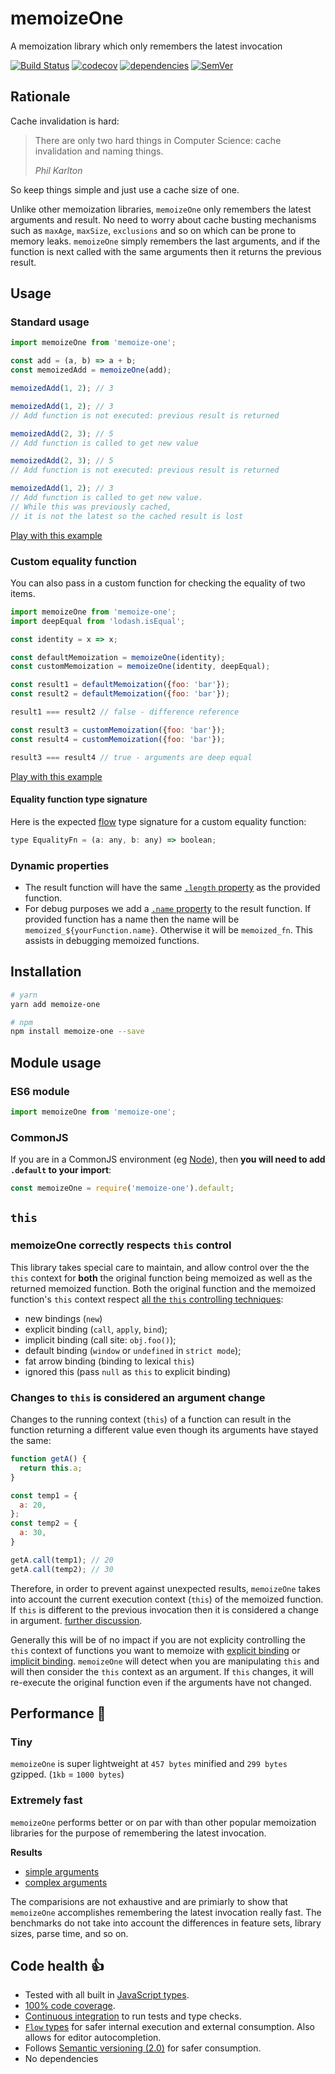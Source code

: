 # memoizeOne

A memoization library which only remembers the latest invocation

[![Build Status](https://travis-ci.org/alexreardon/memoize-one.svg?branch=master)](https://travis-ci.org/alexreardon/memoize-one) [![codecov](https://codecov.io/gh/alexreardon/memoize-one/branch/master/graph/badge.svg)](https://codecov.io/gh/alexreardon/memoize-one) [![dependencies](https://david-dm.org/alexreardon/memoize-one.svg)](https://david-dm.org/alexreardon/memoize-one) [![SemVer](https://img.shields.io/badge/SemVer-2.0.0-brightgreen.svg)](http://semver.org/spec/v2.0.0.html)

## Rationale

Cache invalidation is hard:

> There are only two hard things in Computer Science: cache invalidation and naming things.
>
> *Phil Karlton*

So keep things simple and just use a cache size of one.

Unlike other memoization libraries, `memoizeOne` only remembers the latest arguments and result. No need to worry about cache busting mechanisms such as `maxAge`, `maxSize`, `exclusions` and so on which can be prone to memory leaks. `memoizeOne` simply remembers the last arguments, and if the function is next called with the same arguments then it returns the previous result.

## Usage

### Standard usage

```js
import memoizeOne from 'memoize-one';

const add = (a, b) => a + b;
const memoizedAdd = memoizeOne(add);

memoizedAdd(1, 2); // 3

memoizedAdd(1, 2); // 3
// Add function is not executed: previous result is returned

memoizedAdd(2, 3); // 5
// Add function is called to get new value

memoizedAdd(2, 3); // 5
// Add function is not executed: previous result is returned

memoizedAdd(1, 2); // 3
// Add function is called to get new value.
// While this was previously cached,
// it is not the latest so the cached result is lost
```
[Play with this example](http://www.webpackbin.com/NkCiYkz_M)

### Custom equality function

You can also pass in a custom function for checking the equality of two items.

```js
import memoizeOne from 'memoize-one';
import deepEqual from 'lodash.isEqual';

const identity = x => x;

const defaultMemoization = memoizeOne(identity);
const customMemoization = memoizeOne(identity, deepEqual);

const result1 = defaultMemoization({foo: 'bar'});
const result2 = defaultMemoization({foo: 'bar'});

result1 === result2 // false - difference reference

const result3 = customMemoization({foo: 'bar'});
const result4 = customMemoization({foo: 'bar'});

result3 === result4 // true - arguments are deep equal
```

[Play with this example](http://www.webpackbin.com/NJW-tJMdf)

#### Equality function type signature

Here is the expected [flow](http://flowtype.org) type signature for a custom equality function:

```js
type EqualityFn = (a: any, b: any) => boolean;
```

### Dynamic properties

- The result function will have the same [`.length` property](https://developer.mozilla.org/en-US/docs/Web/JavaScript/Reference/Global_Objects/Function/length) as the provided function.
- For debug purposes we add a [`.name` property](https://developer.mozilla.org/en-US/docs/Web/JavaScript/Reference/Global_Objects/Function/name) to the result function. If provided function has a name then the name will be `memoized_${yourFunction.name}`. Otherwise it will be `memoized_fn`. This assists in debugging memoized functions.

## Installation

```bash
# yarn
yarn add memoize-one

# npm
npm install memoize-one --save
```

## Module usage

### ES6 module

```js
import memoizeOne from 'memoize-one';
```

### CommonJS

If you are in a CommonJS environment (eg [Node](https://nodejs.org)), then **you will need to add `.default` to your import**:

```js
const memoizeOne = require('memoize-one').default;
```

## `this`

### memoizeOne correctly respects `this` control

This library takes special care to maintain, and allow control over the the `this` context for **both** the original function being memoized as well as the returned memoized function. Both the original function and the memoized function's `this` context respect [all the `this` controlling techniques](https://github.com/getify/You-Dont-Know-JS/blob/master/this%20%26%20object%20prototypes/ch2.md):

- new bindings (`new`)
- explicit binding (`call`, `apply`, `bind`);
- implicit binding (call site: `obj.foo()`);
- default binding (`window` or `undefined` in `strict mode`);
- fat arrow binding (binding to lexical `this`)
- ignored this (pass `null` as `this` to explicit binding)

### Changes to `this` is considered an argument change

Changes to the running context (`this`) of a function can result in the function returning a different value even though its arguments have stayed the same:

```js
function getA() {
  return this.a;
}

const temp1 = {
  a: 20,
};
const temp2 = {
  a: 30,
}

getA.call(temp1); // 20
getA.call(temp2); // 30
```

Therefore, in order to prevent against unexpected results, `memoizeOne` takes into account the current execution context (`this`) of the memoized function. If `this` is different to the previous invocation then it is considered a change in argument. [further discussion](https://github.com/alexreardon/memoize-one/issues/3).

Generally this will be of no impact if you are not explicity controlling the `this` context of functions you want to memoize with [explicit binding](https://github.com/getify/You-Dont-Know-JS/blob/master/this%20%26%20object%20prototypes/ch2.md#explicit-binding)  or [implicit binding](https://github.com/getify/You-Dont-Know-JS/blob/master/this%20%26%20object%20prototypes/ch2.md#implicit-binding). `memoizeOne` will detect when you are manipulating `this` and will then consider the `this` context as an argument. If `this` changes, it will re-execute the original function even if the arguments have not changed.

## Performance :rocket:

### Tiny

`memoizeOne` is super lightweight at `457 bytes` minified and `299 bytes` gzipped. (`1kb` = `1000 bytes`)

### Extremely fast

`memoizeOne` performs better or on par with than other popular memoization libraries for the purpose of remembering the latest invocation.

**Results**

- [simple arguments](https://www.measurethat.net/Benchmarks/ShowResult/4452)
- [complex arguments](https://www.measurethat.net/Benchmarks/ShowResult/4488)

The comparisions are not exhaustive and are primiarly to show that `memoizeOne` accomplishes remembering the latest invocation really fast. The benchmarks do not take into account the differences in feature sets, library sizes, parse time, and so on.

## Code health :thumbsup:

- Tested with all built in [JavaScript types](https://github.com/getify/You-Dont-Know-JS/blob/master/types%20%26%20grammar/ch1.md).
- [100% code coverage](https://codecov.io/gh/alexreardon/memoize-one).
- [Continuous integration](https://travis-ci.org/alexreardon/memoize-one) to run tests and type checks.
- [`Flow` types](http://flowtype.org) for safer internal execution and external consumption. Also allows for editor autocompletion.
- Follows [Semantic versioning (2.0)](http://semver.org/) for safer consumption.
- No dependencies
